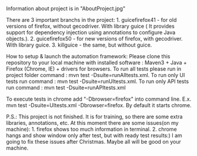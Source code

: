 Information about project is in "AboutProject.jpg"

There are 3 important branchs in the project: 1. guicefirefox41 - for old versions of firefox, without gecodriver. With library guice ( It provides support for dependency injection using annotations to configure Java objects.). 2. guicefirefox50 - for new versions of firefox, with gecodriver. With library guice. 3. killguice - the same, but without guice.

How to setup & launch the automation framework:
Please clone this repository to your local machine with installed software :
Maven3 + Java + Firefox (Chrome, IE) + drivers for browsers. To run all tests please run in project folder command : mvn test -Dsuite=runAlltests.xml. To run only UI tests run command : mvn test -Dsuite=runUItests.xml. To run only API tests run command : mvn test -Dsuite=runAPItests.xml

To execute tests in chrome add "-Dbrowser=firefox" into command line. E.x. mvn test -Dsuite=UItests.xml -Dbrowser=firefox. By default it starts chrome.

P.S.: This project is not finished. It is for training, so there are some extra libraries, annotations, etc.
At this moment there are some issues(on my machine): 1. firefox shows too much information in terminal. 2. chrome hangs and show window only after test, but with ready test results:)
I am going to fix these issues after Christmas. Maybe all will be good on your machine.
